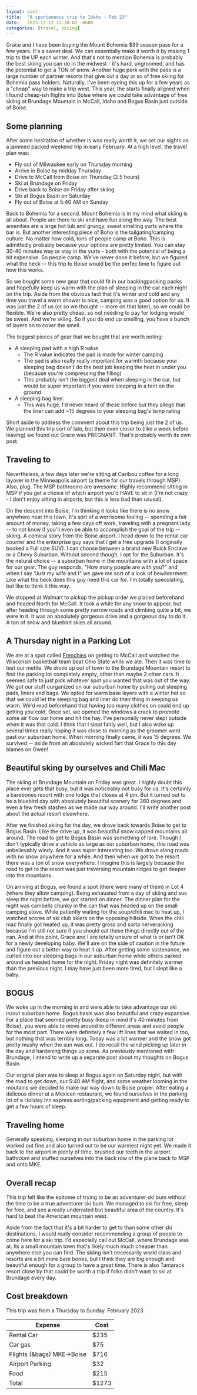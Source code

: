 ```yaml
---
layout: post
title:  "A spontaneous trip to Idaho - Feb 23"
date:   2023-12-12 22:30:02 -0600
categories: [travel, skiing]
---
```


Grace and I have been buying the Mount Bohemia $99 season pass for a 
few years. It's a sweet deal. We can essentially make it worth it by 
making 1 trip to the UP each winter. And that's not to mention Bohemia
is probably the best skiing you can do in the midwest - it's hard, ungroomed, 
and has the potential to get a TON of snow. Another huge perk
with the pass is a large number of partner resorts that give out a day
or so of free skiing for Bohemia pass holders. Naturally, I've been 
eyeing this up for a few years as a "cheap" way to make a trip west. 
This year, the starts finally aligned when I found cheap-ish flights 
into Boise where we could take advantage of free skiing at
Brundage Mountain in McCall, Idaho and Bogus Basin just outside of Boise.


## Some planning
After some hesitation of whether is was really worth it, we set our sights on
a jammed packed weekend trip in early February. At a high level, the travel plan
was:
- Fly out of Milwaukee early on Thursday morning
- Arrive in Boise by midday Thursday
- Drive to McCall from Boise on Thursday (2.5 hours)
- Ski at Brundage on Friday 
- Drive back to Boise on Friday after skiing
- Ski at Bogus Basin on Saturday
- Fly out of Boise at 5:40 AM on Sunday

Back to Bohemia for a second. Mount Bohemia is in my mind what skiing is all 
about. People are there to ski and have fun along the way. The best
amenities are a large hot tub and grungy, sweat 
smelling yurts where the bar is. But another interesting piece of Boho is
the tailgating/camping culture. No matter how cold, tons of people camp at 
Boho. This is admittedly probably because your options are pretty limited. 
You can stay 30-40 minutes way or stay in the yurts - both with the potential of
being a bit expensive. So people camp. We've never done it before, but we figured
what the heck -- this trip to Boise would be the perfec time to figure out how
this works.

So we bought some new gear that could fit in our backingpacking packs and
hopefully keep us warm with the plan of sleeping in the car each night on the
trip. Aside from the obvious fact that it's winter and cold and any time you
travel a warm shower is nice, camping was a good option for us. It was just
the 2 of us (or so we thought -- more on that later), so we could be flexible.
We're also pretty cheap, so not needing to pay for lodging would be sweet. 
And we're skiing. So if you do end up smelling, you have a bunch of layers
on to cover the smell.

The biggest pieces of gear that we bought that are worth noting:
- A sleeping pad with a high R value
     - The R value indicates the pad is made for winter camping
     - The pad is also really really important for warmth because your
     sleeping bag doesn't do the best job keeping the heat in under you 
     (because you're compressing the filling)
     - This probably isn't the biggest deal when sleeping in the car, 
     but would be super important if you were sleeping in a tent on the 
     ground
- A sleeping bag liner.
     - This was huge. I'd never heard of these before but they allege that
     the liner can add ~15 degrees to your sleeping bag's temp rating

Short aside to address the comment about this trip being just the 2 of us.
We planned this trip sort of late, but then even closer to (like a week
before leaving) we found out Grace was PREGNANT. That's probably worth its
own post. 

## Traveling to
Nevertheless, a few days later we're sitting at Caribou coffee for a long layover in
the Minneapolis airport (a theme for our travels through MSP). Also, plug.
The MSP bathrooms are awesome. Highly recommend sitting in MSP if you get
a choice of which airport you'd HAVE to sit in (I'm not crazy - I don't 
enjoy sitting in airports, but this is less bad than ususal). 

On the descent into Boise, I'm thinking it looks like there is no snow anywhere
near this town. It's sort of a worrisome feeling -- spending a fair amount of money,
taking a few days off work, traveling with a pregnant lady -- to not know if you'll
even be able to accomplish the goal of the trip -- skiing. A comical story
from the Boise airport. I head down to the rental car counter and the enterprise guy
says that I get a free upgrade (I originally booked a Full size SUV). I can choose 
between a brand new Buick Enclave or a Chevy Suburban. Without second though, I opt
for the Suburban. It's the natural choice -- a suburban home in the mountains with 
a lot of space for our gear. The guy responds, "How many poeple are with you?" and when
I say "Just my wife and I" we gave me sort of a look of bewilderment. Like what the
heck does this guy need this car for. I'm totally speculating, but like to think it
this way.

We stopped at Walmart to pickup the pickup order we placed beforehand and headed North
for McCall. It took a while for any snow to appear, but after heading through some 
pretty narrow roads and climbing quite a bit, we were in it. It was an absolutely 
gorgeous drive and a gorgeous day to do it. A ton of snow and bluebird skies all around.

## A Thursday night in a Parking Lot
We ate at a spot called [Frenchies] on getting to McCall and watched the Wisconsin
basketball team beat Ohio State while we ate. Then it was time to test our mettle. We drove
up out of town to the Brundage Mountain resort to find the parking lot completely empty, other
than maybe 2 other cars. It seemed safe to just pick whatever spot you wanted that was out of
the way. We got our stuff ourganized on our suburban home by pulling out sleeping
pads, liners and bags. We opted for warm base layers with a winter hat so that we could let the
sleeping bag and liner do their thing in keeping us warm. We'd read beforehand that
having too many clothes on could end up getting you cold. Once set, we opened the windows 
a crack to promote some air flow our home and hit the hay. I've personally never slept
outside when it was that cold. I think that I slept fairly well, but I also woke up 
several times really hoping it was close to morning as the groomer went past our suburban home.
When morning finally came, it was 15 degrees.
We survived -- aside from an aboslutely wicked fart that Grace to this day blames on Gwen!    

## Beautiful sking by ourselves and Chili Mac
The skiing at Brundage Mountain on Friday was great. I highly doubt this place ever gets 
that busy, but it was noticeably not busy for us. It's certainly a barebones resort with 
one lodge that closes at 4 pm. But it turned out to be a bluebird day with absolutely 
beautiful scenery for 360 degrees and even a few fresh stashes as we made our way around. 
I'll write another post about the actual resort elsewhere. 

After we finished skiing for the day, we drove back towards Boise to get to Bogus Basin. 
Like the drive up, it was beautiful snow capped mountains all around. The road to get to
Bogus Basin was something of lore. Though I don't typically drive a vehicle as large as 
our suburban home, this road was unbelievably windy. And it was super interesting too. We 
drove along roads with no snow anywhere for a while. And then when we got to the resort
there was a ton of snow everywhere. I imagine this is largely because the road to get to 
the resort was just traversing mountain ridges to get deeper into the mountains. 

On arriving at Bogus, we found a spot (there were many of them) in Lot 4 (where they 
allow camping). Being exhausted from a day of skiing and sus sleep the night before, we 
got started 
on dinner. The dinner plan for the night was cambells chunky in the can that was headed up
on the small camping stove.  While patiently waiting for the soup/chili mac to heat up, 
I watched scores of ski club skiers on the opposing hillside. When the chili mac finally
got heated up, it was pretty gross and sorta nerveracking because I'm still not sure if 
you should eat these things directly out of the can. And at this point, Grace and I are 
totally unsure of what is or isn't OK for a newly developing baby.
We'll aire on the side of caution in the future and figure out a better way to heat it 
up. After getting some sustenance, we curled into our sleeping bags in our suburban home 
while others parked around us headed home for the night. Friday night was definitely 
warmer than the previous night. I may have just been more tired, but I slept like a baby. 

## BOGUS 
We woke up in the morning in and were able to take advantage our ski in/out suburban home.
Bogus basin was also beautiful and crazy expansive. For a place that seemed pretty busy 
(keep in mind it's 40 minutes from Boise), you were able to move around to different
areas and avoid people for the most part. There were definitely a few lift lines that we
waited in too, but nothing that was terribly long. Today was a lot warmer and the snow 
got pretty mushy when the sun was out. I do recall the wind picking up later in the day 
and hardening things up some. As previously mentioned with Brundage, I intend to write up
a separate post about my thoughts on Bogus Basin.

Our original plan was to sleep at Bogus again on Saturday night, but with the road to get
down, our 5:40 AM flight, and some weather looming in the moutains we decided to make our
way down to Boise proper. After eating a delicous dinner at a Mexican restaurant, we found
ourselves in the parking lot of a Holiday Inn express sorting/packing equipment and getting
ready to get a few hours of sleep.

## Traveling home
Generally speaking, sleeping in our suburban home in the parking lot worked out fine and also
turned out to be our warmest night yet. We made it back to the airport in plenty of time, 
brushed our teeth in the airport bathroom and stuffed ourselves into the back row of the 
plane back to MSP and onto MKE. 

## Overall recap
This trip felt like the epitome of trying to be an adventurer ski bum without the time to
be a true adventurer ski bum. We managed to ski for free, sleep for free, and see a 
really underrated but beautiful area of the country. It's hard to beat the American 
mountain west. 

Aside from the fact that it's a bit harder to get to than some other ski destinations, I 
would really consider recommending a group of people to come here for a ski trip. I'd 
especially call out McCall, where Brundage was at. Its a small mountain town that's 
likely much much cheaper than anywhere else you can find. The skiing isn't necessarily 
world class and resorts are a bit more bare bones, but I think they are big enough and 
beautiful enough for a group to have a great time. There is also Tamarack resort close by 
that could be worth a trip if folks didn't want to ski at Brundage every day. 

## Cost breakdown
This trip was from a Thursday to Sunday. February 2023.

| Expense                          | Cost |
|----------------------------------|------|
|Rental Car                        | $235 |
|Car gas                           | $75  |
|Flights (&bags) MKE->Boise        | $716 |
|Airport Parking                   | $32  |
|Food                              | $215 |
|Total                             | $1273|


[Frenchies]:https://frenchiesonthird.squarespace.com/